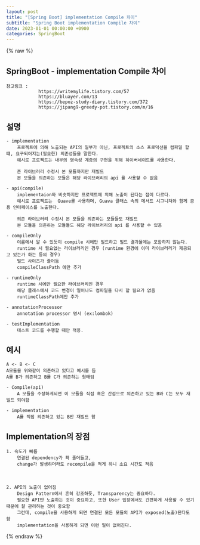 ```yaml
---  
layout: post  
title: "[Spring Boot] implementation Compile 차이"  
subtitle: "Spring Boot implementation Compile 차이"  
date: 2023-01-01 00:00:00 +0900  
categories: SpringBoot  
---  
```

{% raw %}  
## SpringBoot - implementation Compile 차이  
  
	참고링크 :  
				https://writemylife.tistory.com/57  
				https://bluayer.com/13  
				https://bepoz-study-diary.tistory.com/372  
				https://jipang9-greedy-pot.tistory.com/m/16  
  
## 설명  
	- implementation  
		프로젝트에 의해 노출되는 API의 일부가 아닌, 프로젝트의 소스 프로덕션을 컴파일 할 떄, 요구되어지는(필요한) 의존성들을 말한다.  
		예시로 프로젝트는 내부의 영속성 계층의 구현을 위해 하이버네이트를 사용한다.  
  
		존 라이브러리 수정시 본 모듈까지만 재빌드  
		본 모듈을 의존하는 모듈은 해당 라이브러리의 api 를 사용할 수 없음  
  
	- api(compile)  
		implementaion와 비슷하지만 프로젝트에 의해 노출이 된다는 점이 다르다.  
		예시로 프로젝트는  Guave를 사용하며, Guava 클래스 속의 메서드 시그니쳐와 함께 공용 인터페이스를 노출한다.  
  
		의존 라이브러리 수정시 본 모듈을 의존하는 모듈들도 재빌드  
		본 모듈을 의존하는 모듈들도 해당 라이브러리의 api 를 사용할 수 있음  
  
	- compileOnly  
		이름에서 알 수 있듯이 compile 시에만 빌드하고 빌드 결과물에는 포함하지 않는다.  
		runtime 시 필요없는 라이브러리인 경우 (runtime 환경에 이미 라이브러리가 제공되고 있는가 하는 등의 경우)  
		빌드 사이즈가 줄어듬  
		compileClassPath 에만 추가  
  
	- runtimeOnly  
		runtime 시에만 필요한 라이브러리인 경우  
		해당 클래스에서 코드 변경이 일어나도 컴파일을 다시 할 필요가 없음  
		runtimeClassPath에만 추가  
  
	- annotationProcessor  
		annotation processor 명시 (ex:lombok)  
  
	- testImplementation  
		테스트 코드를 수행할 때만 적용.  
  
## 예시  
  
	A <- B <- C  
	A모듈을 위와같이 의존하고 있다고 예시를 듬  
	A를 B가 의존하고 B를 C가 의존하는 형태임  
  
	- Compile(api)  
		A 모듈을 수정하게되면 이 모듈을 직접 혹은 간접으로 의존하고 있는 B와 C는 모두 재빌드 되야함  
  
	- implementation  
		A를 직접 의존하고 있는 B만 재빌드 함  
  
## Implementation의 장점  
	1. 속도가 빠름  
		연결된 dependency가 확 줄어들고,  
		change가 발생하더라도 recompile을 적게 하니 소요 시간도 적음  
   
  
	2. API의 노출이 없어짐  
		Design Pattern에서 흔히 강조하듯, Transparency는 중요하다.  
		필요한 API만 노출하는 것이 중요하고, 또한 User 입장에서도 간편하게 사용할 수 있기 때문에 잘 관리하는 것이 중요함  
		그런데, compile을 사용하게 되면 연결된 모든 모듈의 API가 exposed(노출)된다도 함  
		implementation을 사용하게 되면 이런 일이 없어진다.  
  
{% endraw %}